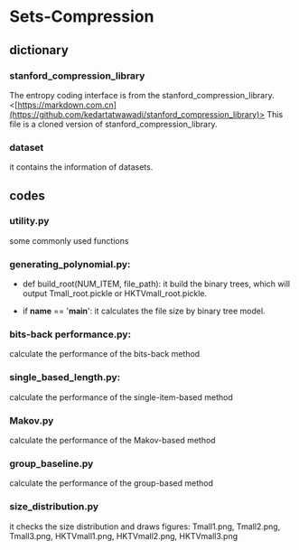# Sets-Compression
## dictionary

### stanford_compression_library
The entropy coding interface is from the stanford_compression_library. <[https://markdown.com.cn](https://github.com/kedartatwawadi/stanford_compression_library)>
This file is a cloned version of stanford_compression_library.

### dataset
it contains the information of datasets.

## codes
### utility.py
some commonly used functions

### generating_polynomial.py: 
- def build_root(NUM_ITEM, file_path): it build the binary trees, which will output Tmall_root.pickle or HKTVmall_root.pickle.

- if __name__ == '__main__': it calculates the file size by binary tree model.

### bits-back performance.py: 
calculate the performance of the bits-back method

### single_based_length.py: 
calculate the performance of the single-item-based method

### Makov.py
calculate the performance of the Makov-based method

### group_baseline.py
calculate the performance of the group-based method

### size_distribution.py
it checks the size distribution and draws figures: Tmall1.png, Tmall2.png, Tmall3.png, HKTVmall1.png, HKTVmall2.png, HKTVmall3.png
